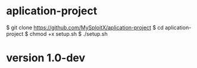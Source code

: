 # aplication-project
$ git clone https://github.com/MySploitX/aplication-project
$ cd aplication-project
$ chmod +x setup.sh
$ ./setup.sh
# version 1.0-dev
